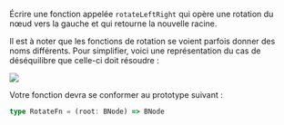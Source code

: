 Écrire une fonction appelée `rotateLeftRight` qui opère une rotation du nœud vers la gauche et qui retourne la nouvelle racine.

Il est à noter que les fonctions de rotation se voient parfois donner des noms différents. Pour simplifier, voici une représentation du cas de déséquilibre que celle-ci doit résoudre :

![](https://i.imgur.com/zmnIXHk.png)

Votre fonction devra se conformer au prototype suivant :

```typescript
type RotateFn = (root: BNode) => BNode
```
